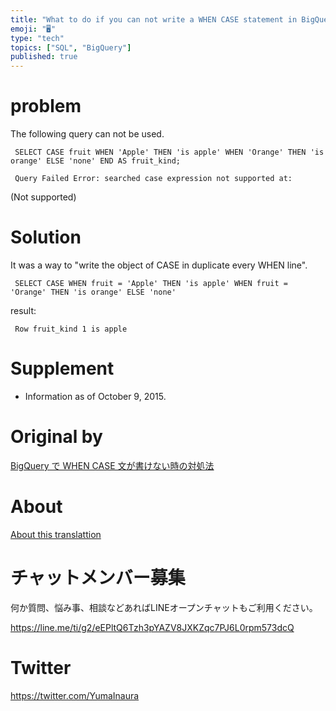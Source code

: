 ```yaml
---
title: "What to do if you can not write a WHEN CASE statement in BigQuery"
emoji: "🖥"
type: "tech"
topics: ["SQL", "BigQuery"]
published: true
---
```


# problem 

The following query can not be used.

     SELECT CASE fruit WHEN 'Apple' THEN 'is apple' WHEN 'Orange' THEN 'is orange' ELSE 'none' END AS fruit_kind; 

     Query Failed Error: searched case expression not supported at: 

(Not supported)

# Solution 

It was a way to "write the object of CASE in duplicate every WHEN line".

     SELECT CASE WHEN fruit = 'Apple' THEN 'is apple' WHEN fruit = 'Orange' THEN 'is orange' ELSE 'none' 

result:

     Row fruit_kind 1 is apple 

# Supplement 

- Information as of October 9, 2015. 


# Original by
[BigQuery で WHEN CASE 文が書けない時の対処法](https://qiita.com/Yinaura/items/5cfab23d32a57c259a5c)

# About

[About this translattion](https://qiita.com/YumaInaura/items/7f6fd1e9310a6816469a)








<!-- Update From Qiita API -->

# チャットメンバー募集


何か質問、悩み事、相談などあればLINEオープンチャットもご利用ください。

https://line.me/ti/g2/eEPltQ6Tzh3pYAZV8JXKZqc7PJ6L0rpm573dcQ





# Twitter


https://twitter.com/YumaInaura


<!-- Update From Qiita API -->


